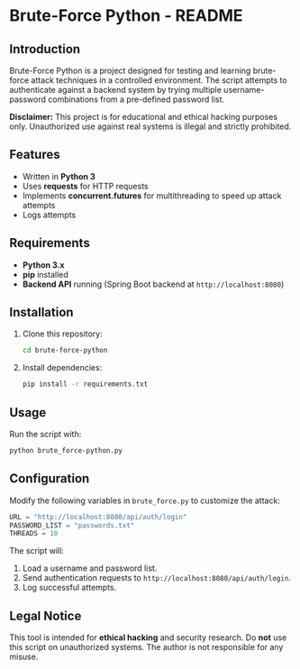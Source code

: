 # Brute-Force Python - README

## Introduction

Brute-Force Python is a project designed for testing and learning brute-force attack techniques in a controlled environment. The script attempts to authenticate against a backend system by trying multiple username-password combinations from a pre-defined password list.

**Disclaimer:** This project is for educational and ethical hacking purposes only. Unauthorized use against real systems is illegal and strictly prohibited.

## Features

- Written in **Python 3**
- Uses **requests** for HTTP requests
- Implements **concurrent.futures** for multithreading to speed up attack attempts
- Logs attempts

## Requirements

- **Python 3.x**
- **pip** installed
- **Backend API** running (Spring Boot backend at `http://localhost:8080`)

## Installation

1. Clone this repository:
   ```sh
   cd brute-force-python
   ```
1. Install dependencies:
   ```sh
   pip install -r requirements.txt
   ```

## Usage

Run the script with:

```sh
python brute_force-python.py
```

## Configuration

Modify the following variables in `brute_force.py` to customize the attack:

```python
URL = "http://localhost:8080/api/auth/login"
PASSWORD_LIST = "passwords.txt"
THREADS = 10
```

The script will:

1. Load a username and password list.
2. Send authentication requests to `http://localhost:8080/api/auth/login`.
3. Log successful attempts.

## Legal Notice

This tool is intended for **ethical hacking** and security research. Do **not** use this script on unauthorized systems. The author is not responsible for any misuse.
